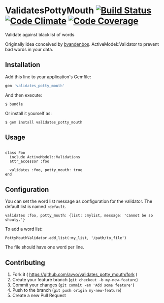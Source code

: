 # ValidatesPottyMouth [![Build Status](https://travis-ci.org/avvo/validates_potty_mouth.png)](https://travis-ci.org/avvo/validates_potty_mouth) [![Code Climate](https://codeclimate.com/github/avvo/validates_potty_mouth.png)](https://codeclimate.com/github/avvo/validates_potty_mouth) [![Code Coverage](https://codeclimate.com/github/avvo/validates_potty_mouth/coverage.png)](https://codeclimate.com/github/avvo/validates_potty_mouth)

Validate against blacklist of words

Originally idea conceived by [bvandenbos](https://github.com/bvandenbos). ActiveModel::Validator
to prevent bad words in your data.

## Installation

Add this line to your application's Gemfile:

```ruby
gem 'validates_potty_mouth'
```

And then execute:

    $ bundle

Or install it yourself as:

    $ gem install validates_potty_mouth

## Usage

```

class Foo
  include ActiveModel::Validations
  attr_accessor :foo

  validates :foo, potty_mouth: true
end

```

## Configuration

You can set the word list message as configuration for the validator. The default list is named `:default`.

    validates :foo, potty_mouth: {list: :mylist, message: 'cannot be so shouty.'}

To add a word list:

    PottyMouthValidator.add_list(:my_list, '/path/to_file')

The file should have one word per line.

## Contributing

1. Fork it ( https://github.com/avvo/validates_potty_mouth/fork )
2. Create your feature branch (`git checkout -b my-new-feature`)
3. Commit your changes (`git commit -am 'Add some feature'`)
4. Push to the branch (`git push origin my-new-feature`)
5. Create a new Pull Request
